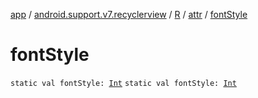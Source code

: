 [app](../../../index.md) / [android.support.v7.recyclerview](../../index.md) / [R](../index.md) / [attr](index.md) / [fontStyle](.)

# fontStyle

`static val fontStyle: `[`Int`](https://kotlinlang.org/api/latest/jvm/stdlib/kotlin/-int/index.html)
`static val fontStyle: `[`Int`](https://kotlinlang.org/api/latest/jvm/stdlib/kotlin/-int/index.html)
